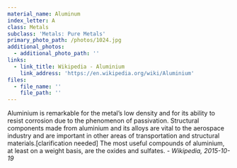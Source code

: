 ```yaml
---
material_name: Aluminum
index_letter: A
class: Metals
subclass: 'Metals: Pure Metals'
primary_photo_path: /photos/1024.jpg
additional_photos:
  - additional_photo_path: ''
links:
  - link_title: Wikipedia - Aluminium
    link_address: 'https://en.wikipedia.org/wiki/Aluminium'
files:
  - file_name: ''
    file_path: ''
---
```


Aluminium is remarkable for the metal’s low density and for its ability to resist corrosion due to the phenomenon of passivation. Structural components made from aluminium and its alloys are vital to the aerospace industry and are important in other areas of transportation and structural materials.[clarification needed] The most useful compounds of aluminium, at least on a weight basis, are the oxides and sulfates. *- Wikipedia, 2015-10-19*